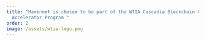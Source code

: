 ```yaml
---
title: "Mavennet is chosen to be part of the WTIA Cascadia Blockchain Council
  Accelerator Program "
order: 2
image: /assets/wtia-logo.png
---
```

